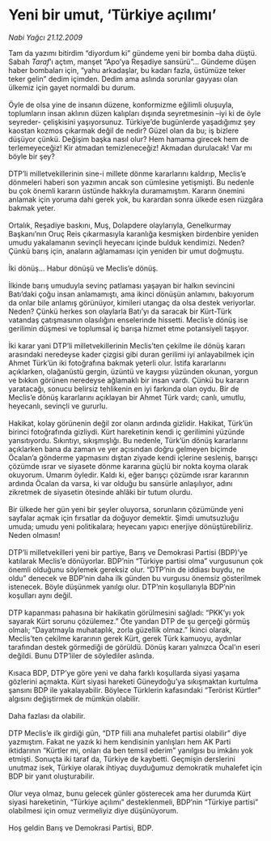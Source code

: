 # Yeni bir umut, ‘Türkiye açılımı’

*Nabi Yağcı 21.12.2009*

<div class="taraf_structure_2col_1zq">
<div class="margen_n">



 <p>Tam da yazımı bitirdim “diyordum ki” gündeme yeni bir bomba daha düştü. Sabah <i>Taraf</i>’ı açtım, manşet “Apo’ya Reşadiye sansürü”... Gündeme düşen haber bombaları için, “yahu arkadaşlar, bu kadarı fazla, üstümüze teker teker gelin” dedim içimden. Dedim ama aslında sorunlar gayyası olan ülkemiz için gayet normaldi bu durum. <br/><br/>Öyle de olsa yine de insanın düzene, konformizme eğilimli oluşuyla, toplumların insan aklının düzen kalıpları dışında seyretmesinin –iyi ki de öyle seyreder- çelişkisini yaşıyorsunuz. Türkiye’de bugünlerde yaşadığımız şey kaostan kozmos çıkarmak değil de nedir? Güzel olan da bu; iş bizlere düşüyor çünkü. Değişim başka nasıl olur? Hem hamama girecek hem de terlemeyeceğiz! Kir atmadan temizleneceğiz! Akmadan durulacak! Var mı böyle bir şey? <br/><br/>DTP’li milletvekillerinin sine-i millete dönme kararlarını kaldırıp, Meclis’e dönmeleri haberi son yazımın ancak son cümlesine yetişmişti. Bu nedenle bu çok önemli kararın üstünde hakkıyla duramamıştım. Kararın önemini anlamak için yoruma dahi gerek yok, bu karardan sonra ülkede esen rüzgâra bakmak yeter. <br/><br/>Ortalık, Reşadiye baskını, Muş, Dolapdere olaylarıyla, Genelkurmay Başkanı’nın Oruç Reis çıkarmasıyla karanlığa kesmişken birdenbire yeniden umudu yakalamanın sevinçli heyecanı içinde bulduk kendimizi. Neden? Çünkü barış için, anaların ağlamaması için yeniden bir umut doğmuştu. <br/><br/>İki dönüş... Habur dönüşü ve Meclis’e dönüş. <br/><br/>İlkinde barış umuduyla sevinç patlaması yaşayan bir halkın sevincini Batı’daki çoğu insan anlamamıştı, ama ikinci dönüşün anlamını, bakıyorum da onlar bile anlamış görünüyor, kimileri utangaç da olsa destek veriyorlar. Neden? Çünkü herkes son olaylarla Batı’yı da saracak bir Kürt-Türk vatandaş çatışmasının olasılığını enselerinde hissetti. Meclis’e dönüş ise gerilimin düşmesi ve toplumsal iç barışa hizmet etme potansiyeli taşıyor. <br/><br/>İki karar yani DTP’li milletvekillerinin Meclis’ten çekilme ile dönüş kararı arasındaki neredeyse kader çizgisi gibi duran gerilimi iyi anlayabilmek için Ahmet Türk’ün iki fotoğrafına bakmak yeterli olur. İstifa kararlarını açıklarken, olağanüstü gergin, üzüntü ve kaygısı yüzünden okunan, yorgun ve bıkkın görünen neredeyse ağlamaklı bir insan vardı. Çünkü bu kararın yaratacağı, sonucu belirsiz tehlikenin en iyi farkında olan oydu. Bir de Meclis’e dönüş kararlarını açıklayan bir Ahmet Türk vardı; canlı, umutlu, heyecanlı, sevinçli ve gururlu. <br/><br/>Hakikat, kolay görünenin değil zor olanın ardında gizlidir. Hakikat, Türk’ün birinci fotoğrafında gizliydi. Kürt hareketinin kendi iç gerilimini yüzünde yansıtıyordu. Sıkıntıyı, sıkışmışlığı. Bu nedenle, Türk’ün dönüş kararlarını açıklarken bana da zaman ve yer açısından doğru gelmeyen biçimde Öcalan’a gönderme yapmasını dıştan ziyade kendi içlerine sesleniş, barışçı çözümde ısrar ve siyasete dönme kararına güçlü bir nokta koyma olarak okuyorum. Umarım öyledir. Kaldı ki, eğer barışçı çözümde ısrar kararının ardında Öcalan da varsa, ki var olduğu bu sansürle anlaşılıyor, adını zikretmek de siyasetin ötesinde ahlâki bir tutum olurdu. <br/><br/>Bir ülkede her gün yeni bir şeyler oluyorsa, sorunların çözümünde yeni sayfalar açmak için fırsatlar da doğuyor demektir. Şimdi umutsuzluğu umuda; umudu yeni politikalara; heyecanı yapıcı enerjiye dönüştürebiliriz. Neden olmasın! <br/><br/>DTP’li milletvekilleri yeni bir partiye, Barış ve Demokrasi Partisi (BDP)’ye katılarak Meclis’e dönüyorlar. BDP’nin “Türkiye partisi olma” vurgusunun çok önemli olduğunu söylemek gereksiz olur. “DTP’nin de iddiası buydu, ne oldu” denecek ve BDP’nin daha ilk günden bu vurgusu önemsiz gösterilmek istenecek. Böyle düşünmek yanılgı olur. DTP’nin koşullarıyla BDP’nin koşulları aynı değil. <br/><br/>DTP kapanması pahasına bir hakikatin görülmesini sağladı: “PKK’yı yok sayarak Kürt sorunu çözülemez.” Öte yandan DTP de şu gerçeği görmüş olmalı; “Dayatmayla muhataplık, zorla güzellik olmaz.” İkinci olarak, Meclis’ten çekilme kararının gerek Kürt, gerek Türk kamuoyu, aydınlar tarafından destek görmediği de görüldü. Dönüş kararı yalnızca Öcal’ın eseri değildi. Bunu DTP’liler de söylediler aslında. <br/><br/>Kısaca BDP, DTP’ye göre yeni ve daha farklı koşullarda siyasi yaşama gözlerini açmakta. Kürt siyasi hareketi Güneydoğu’ya sıkışmaktan kurtulma şansını BDP ile yakalayabilir. Böylece Türklerin kafasındaki “Terörist Kürtler” algısını değiştirmek de mümkün olabilir. <br/><br/>Daha fazlası da olabilir. <br/><br/>DTP Meclis’e ilk girdiği gün, “DTP fiili ana muhalefet partisi olabilir” diye yazmıştım. Fakat ne yazık ki hem kendisinin yanlışları hem AK Parti iktidarının “Kürtler mi, onları da ben temsil ederim” yanılgısı bu imkânı yok etmişti. Sonuçta iki taraf da, Türkiye de kaybetti. Geçmişin derslerini unutmaz isek, Türkiye olarak ihtiyaç duyduğumuz demokratik muhalefet için BDP bir yanıt oluşturabilir. <br/><br/>Olur veya olmaz, bunu gelecek günler gösterecek ama her durumda Kürt siyasi hareketinin, “Türkiye açılımı” desteklenmeli, BDP’nin “Türkiye partisi” olabilmesi için omuz vermeliyiz diye düşünüyorum. <br/><br/>Hoş geldin Barış ve Demokrasi Partisi, BDP. </p>
<br/>
<br/>
<br/>



<br/>


<div id="taraf_not">
</div>

</div>


</div>
